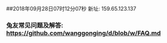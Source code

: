 ##2018年09月28日07时12分07秒 新址: 159.65.123.137
### 兔友常见问题及解答: https://github.com/wanggonging/d/blob/w/FAQ.md
